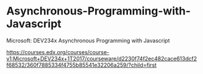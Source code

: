 # Asynchronous-Programming-with-Javascript
Microsoft: DEV234x Asynchronous Programming with Javascript

https://courses.edx.org/courses/course-v1:Microsoft+DEV234x+1T2017/courseware/d2230f74f2ec482cace613dcf2f68532/360f7885334f4755b85541e32206a259/?child=first
